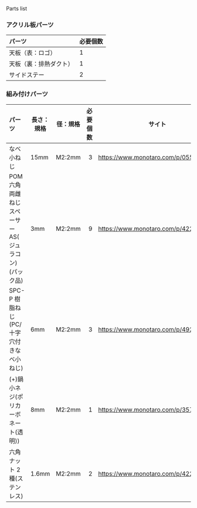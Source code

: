 Parts list

### アクリル板パーツ

| パーツ | 必要個数 |
|:---|---|
| 天板（表：ロゴ） | 1 |
| 天板（裏：排熱ダクト） | 1 |
| サイドステー | 2 |


### 組み付けパーツ

| パーツ | 長さ：規格 | 径：規格  | 必要個数 | サイト |
|:---|---|---|---:|:---:|
| なべ小ねじ | 15mm | M2:2mm | 3 | https://www.monotaro.com/p/0550/6977/ |
| POM 六角両雌ねじスペーサー AS(ジュラコン)(パック品) | 3mm | M2:2mm | 9 | https://www.monotaro.com/p/4226/3207/ |
| SPC-P 樹脂ねじ(PC/十字穴付きなべ小ねじ) | 6mm | M2:2mm | 3 | https://www.monotaro.com/p/4926/4993/ |
| (+)鍋小ネジ(ポリカーボネート(透明))  | 8mm | M2:2mm | 1 | https://www.monotaro.com/p/3579/5261/ |
| 六角ナット 2種(ステンレス)   | 1.6mm | M2:2mm | 2 | https://www.monotaro.com/p/4221/7524/ |
